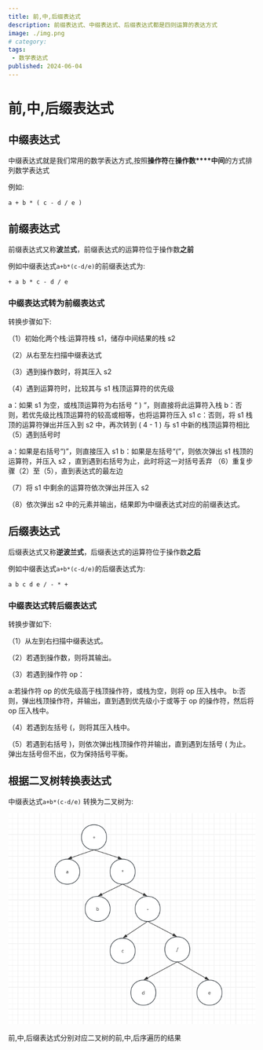 ```yaml
---
title: 前,中,后缀表达式
description: 前缀表达式、中缀表达式、后缀表达式都是四则运算的表达方式
image: ./img.png
# category:
tags:
 - 数学表达式
published: 2024-06-04
---
```


# 前,中,后缀表达式

## 中缀表达式

中缀表达式就是我们常用的数学表达方式,按照**操作符**在**操作数****中间**的方式排列数学表达式

例如:

```text
a + b * ( c - d / e )
```

## 前缀表达式

前缀表达式又称**波兰式**，前缀表达式的运算符位于操作数**之前**

例如中缀表达式`a+b*(c-d/e)`的前缀表达式为:

```text
+ a b * c - d / e
```

### 中缀表达式转为前缀表达式
转换步骤如下:

（1）初始化两个栈:运算符栈 s1，储存中间结果的栈 s2

（2）从右至左扫描中缀表达式

（3）遇到操作数时，将其压入 s2

（4）遇到运算符时，比较其与 s1 栈顶运算符的优先级

a：如果 s1 为空，或栈顶运算符为右括号 “ ) ”，则直接将此运算符入栈
b：否则，若优先级比栈顶运算符的较高或相等，也将运算符压入 s1
c：否则，将 s1 栈顶的运算符弹出并压入到 s2 中，再次转到 ( 4 - 1 ) 与 s1 中新的栈顶运算符相比
（5）遇到括号时

a：如果是右括号“)”，则直接压入 s1
b：如果是左括号“(”，则依次弹出 s1 栈顶的运算符，并压入 s2 ，直到遇到右括号为止，此时将这一对括号丢弃
（6）重复步骤（2）至（5），直到表达式的最左边

（7）将 s1 中剩余的运算符依次弹出并压入 s2

（8）依次弹出 s2 中的元素并输出，结果即为中缀表达式对应的前缀表达式。

## 后缀表达式

后缀表达式又称**逆波兰式**，后缀表达式的运算符位于操作数**之后**

例如中缀表达式`a+b*(c-d/e)`的后缀表达式为:

```text
a b c d e / - * +
```

### 中缀表达式转后缀表达式

转换步骤如下:

（1）从左到右扫描中缀表达式。

（2）若遇到操作数，则将其输出。

（3）若遇到操作符 op：

a:若操作符 op 的优先级高于栈顶操作符，或栈为空，则将 op 压入栈中。
b:否则，弹出栈顶操作符，并输出，直到遇到优先级小于或等于 op 的操作符，然后将 op 压入栈中。

（4）若遇到左括号 (，则将其压入栈中。 

（5）若遇到右括号 )，则依次弹出栈顶操作符并输出，直到遇到左括号 ( 为止。弹出左括号但不出，仅为保持括号平衡。

## 根据二叉树转换表达式

中缀表达式`a+b*(c-d/e)` 转换为二叉树为:

 ![img.png](img.png)

前,中,后缀表达式分别对应二叉树的前,中,后序遍历的结果
